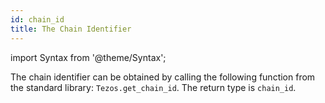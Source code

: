 ```yaml
---
id: chain_id
title: The Chain Identifier
---
```


import Syntax from '@theme/Syntax';

The chain identifier can be obtained by calling the following function
from the standard library: `Tezos.get_chain_id`. The return type is
`chain_id`.
